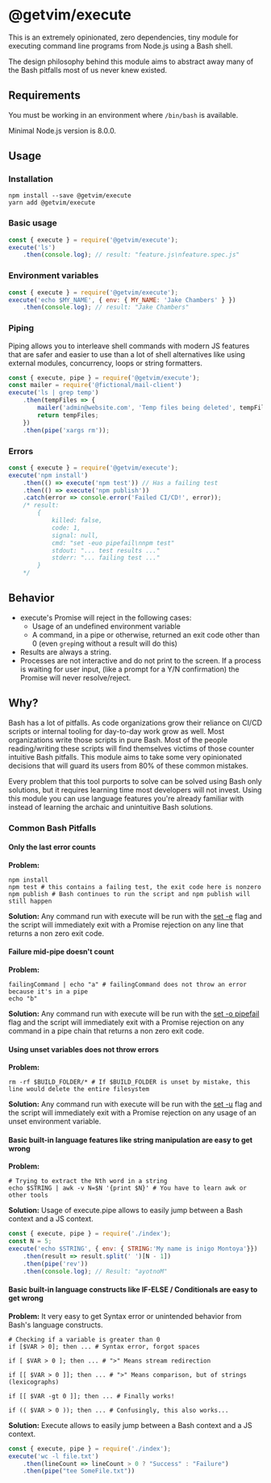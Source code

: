 # @getvim/execute
This is an extremely opinionated, zero dependencies, tiny module for executing command line programs from Node.js using a Bash shell.

The design philosophy behind this module aims to abstract away many of the Bash pitfalls most of us never knew existed.

## Requirements
You must be working in an environment where `/bin/bash` is available.

Minimal Node.js version is 8.0.0.

## Usage
### Installation
```shell script
npm install --save @getvim/execute
yarn add @getvim/execute
```
### Basic usage
```javascript
const { execute } = require('@getvim/execute');
execute('ls')
    .then(console.log); // result: "feature.js\nfeature.spec.js"
```
### Environment variables
```javascript
const { execute } = require('@getvim/execute');
execute('echo $MY_NAME', { env: { MY_NAME: 'Jake Chambers' } })
    .then(console.log); // result: "Jake Chambers"
```
### Piping
Piping allows you to interleave shell commands with modern JS features that are safer and easier to use than a lot of shell alternatives like using external modules, concurrency, loops or string formatters.
```javascript
const { execute, pipe } = require('@getvim/execute');
const mailer = require('@fictional/mail-client')
execute('ls | grep temp')
    .then(tempFiles => {
        mailer('admin@website.com', 'Temp files being deleted', tempFiles);
        return tempFiles;
    })
    .then(pipe('xargs rm'));
```
### Errors
```javascript
const { execute } = require('@getvim/execute');
execute('npm install')
    .then(() => execute('npm test')) // Has a failing test
    .then(() => execute('npm publish'))
    .catch(error => console.error('Failed CI/CD!', error));
    /* result: 
        { 
            killed: false, 
            code: 1, 
            signal: null, 
            cmd: "set -euo pipefail\nnpm test" 
            stdout: "... test results ..."
            stderr: "... failing test ..."
        } 
    */
```

## Behavior
- execute's Promise will reject in the following cases:
  * Usage of an undefined environment variable
  * A command, in a pipe or otherwise, returned an exit code other than 0 (even `grep`ing without a result will do this)
- Results are always a string.
- Processes are not interactive and do not print to the screen. If a process is waiting for user input, (like a prompt for a Y/N confirmation) the Promise will never resolve/reject.

## Why?
Bash has a lot of pitfalls. As code organizations grow their reliance on CI/CD scripts or internal tooling for day-to-day work grow as well. Most organizations write those scripts in pure Bash. Most of the people reading/writing these scripts will find themselves victims of those counter intuitive Bash pitfalls. This module aims to take some very opinionated decisions that will guard its users from 80% of these common mistakes.

Every problem that this tool purports to solve can be solved using Bash only solutions, but it requires learning time most developers will not invest. Using this module you can use language features you're already familiar with instead of learning the archaic and unintuitive Bash solutions.

### Common Bash Pitfalls
#### Only the last error counts
**Problem:**
```shell script
npm install
npm test # this contains a failing test, the exit code here is nonzero
npm publish # Bash continues to run the script and npm publish will still happen
```
**Solution:**
Any command run with execute will be run with the [set -e](https://www.tldp.org/LDP/abs/html/options.html) flag and the script will immediately exit with a Promise rejection on any line that returns a non zero exit code.
#### Failure mid-pipe doesn't count
**Problem:**
```shell script
failingCommand | echo "a" # failingCommand does not throw an error because it's in a pipe
echo "b"
```
**Solution:**
Any command run with execute will be run with the [set -o pipefail](https://www.tldp.org/LDP/abs/html/options.html) flag and the script will immediately exit with a Promise rejection on any command in a pipe chain that returns a non zero exit code.
#### Using unset variables does not throw errors
**Problem:**
```shell script
rm -rf $BUILD_FOLDER/* # If $BUILD_FOLDER is unset by mistake, this line would delete the entire filesystem
```
**Solution:**
Any command run with execute will be run with the [set -u](https://www.tldp.org/LDP/abs/html/options.html) flag and the script will immediately exit with a Promise rejection on any usage of an unset environment variable.
#### Basic built-in language features like string manipulation are easy to get wrong
**Problem:**
```shell script
# Trying to extract the Nth word in a string
echo $STRING | awk -v N=$N '{print $N}' # You have to learn awk or other tools
```
**Solution:**
Usage of execute.pipe allows to easily jump between a Bash context and a JS context.
```javascript
const { execute, pipe } = require('./index');
const N = 5;
execute('echo $STRING', { env: { STRING:'My name is inigo Montoya'}})
    .then(result => result.split(' ')[N - 1])
    .then(pipe('rev'))
    .then(console.log); // Result: "ayotnoM"
```
#### Basic built-in language constructs like IF-ELSE / Conditionals are easy to get wrong
**Problem:**
It very easy to get Syntax error or unintended behavior from Bash's language constructs.
```shell script
# Checking if a variable is greater than 0
if [$VAR > 0]; then ... # Syntax error, forgot spaces

if [ $VAR > 0 ]; then ... # ">" Means stream redirection

if [[ $VAR > 0 ]]; then ... # ">" Means comparison, but of strings (lexicographs)

if [[ $VAR -gt 0 ]]; then ... # Finally works!

if (( $VAR > 0 )); then ... # Confusingly, this also works...
```
**Solution:**
Execute allows to easily jump between a Bash context and a JS context.
```javascript
const { execute, pipe } = require('./index');
execute('wc -l file.txt')
    .then(lineCount => lineCount > 0 ? "Success" : "Failure")
    .then(pipe("tee SomeFile.txt"))
```